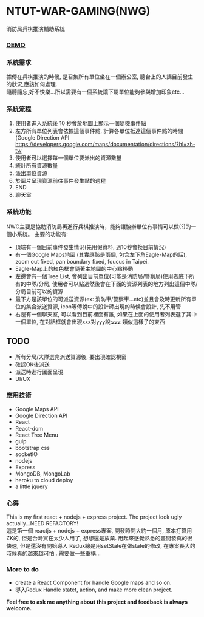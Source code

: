 # NTUT-WAR-GAMING(NWG)  
消防局兵棋推演輔助系統

### [DEMO](http://ntut-war-game.herokuapp.com)

### 系統需求
  據傳在兵棋推演的時候, 是召集所有單位坐在一個辦公室, 聽台上的人講目前發生的狀況,應該如何處理.  
  隨聽隨忘,好不快樂...所以需要有一個系統讓下屬單位能夠參與增加印象etc...
  
### 系統流程 ###
  1. 使用者進入系統後 10 秒會於地圖上顯示一個隨機事件點
  2. 左方所有單位列表會依據這個事件點, 計算各單位抵達這個事件點的時間(Google Direction API https://developers.google.com/maps/documentation/directions/?hl=zh-tw
  3. 使用者可以選擇每一個單位要派出的資源數量
  4. 統計所有資源數量
  5. 派出單位資源
  6. 於圖片呈現資源前往事件發生點的過程
  7. END
  8. 聊天室

### 系統功能  
  NWG主要是協助消防局再進行兵棋推演時，能夠讓協辦單位有事情可以做(?)的一個小系統。
  主要的功能有:
  - 頂端有一個目前事件發生情況(先用假資料, 過10秒會換目前情況)
  - 有一個Google Maps地圖 (其實應該是兩個, 包含左下角Eagle-Map的話), zoom out fixed, pan boundary fixed, foucus in Taipei.
  - Eagle-Map上的紅色框會隨著主地圖的中心點移動
  - 左邊會有一個Tree List, 會列出目前單位(可能是消防局/警察局)使用者底下所有的中隊/分局, 使用者可以點選然後會在下面的資源列表的地方列出這個中隊/分局目前可以的資源
  - 最下方是該單位的可派送資源(ex: 消防車/警察車...etc)並且會及時更新所有單位的集合派送資源, icon等傳說中的設計師出現的時候會設計, 先不用管
  - 右邊有一個聊天室, 可以看到目前裡面有誰, 如果在上面的使用者列表選了其中一個單位, 在對話框就會出現xxx對yyy說:zzz 類似這樣子的東西

## TODO
 - 所有分局/大隊選完派送資源後, 要出現確認視窗
 - 確認OK後派送
 - 派送時進行圖面呈現
 - UI/UX
 
### 應用技術
* Google Maps API
* Google Direction API
* React
* React-dom
* React Tree Menu
* gulp 
* bootstrap css
* socketIO
* nodejs
* Express
* MongoDB, MongoLab
* heroku to cloud deploy
* a little jquery

### 心得
This is my first react + nodejs + express project.
The project look ugly actually...NEED REFACTORY!  
這是第一個 reactjs + nodejs + express專案, 開發時間大約一個月, 原本打算用ZK的, 但是台灣實在太少人用了, 想想還是放棄. 用起來感覺熟悉的畫開發真的很快速, 但是還沒有開始導入 Redux總是用setState在做state的修改, 在專案長大的時候真的越來越可怕...需要做一些重構...  

### More to do
* create a React Component for handle Google maps and so on.
* 導入Redux Handle statet, action, and make more clean project.

**Feel free to ask me anything about this project and feedback is always welcome.**
